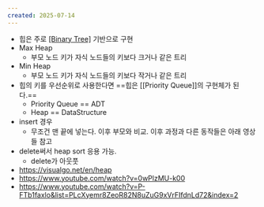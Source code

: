 ```yaml
---
created: 2025-07-14
---
```

- 힙은 주로 [[Binary Tree]](이진트리) 기반으로 구현
- Max Heap 
	- 부모 노드 키가 자식 노드들의 키보다 크거나 같은 트리
- Min Heap
	- 부모 노드 키가 자식 노드들의 키보다 작거나 같은 트리
- 힙의 키를 우선순위로 사용한다면 ==힙은 [[Priority Queue]]의 구현체가 된다.==
	- Priority Queue == ADT
	- Heap == DataStructure
- insert 경우
	- 무조건 맨 끝에 넣는다. 이후 부모와 비교. 이후 과정과 다른 동작들은 아래 영상들 참고
- delete써서 heap sort 응용 가능.
	- delete가 아웃풋
- https://visualgo.net/en/heap
- https://www.youtube.com/watch?v=0wPlzMU-k00
- https://www.youtube.com/watch?v=P-FTb1faxlo&list=PLcXyemr8ZeoR82N8uZuG9xVrFIfdnLd72&index=2